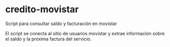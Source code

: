 credito-movistar
================

Script para consultar saldo y facturación en movistar

El script se conecta al sitio de usuarios movistar y extrae información sobre el saldo y la próxima factura del servicio.
